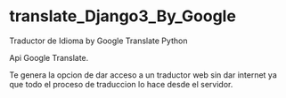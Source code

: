 # translate_Django3_By_Google
 Traductor de Idioma by Google Translate Python


 Api Google Translate.

 Te genera la opcion de dar acceso a un traductor web sin dar internet 
 ya que todo el proceso de traduccion lo hace desde el servidor.

 
